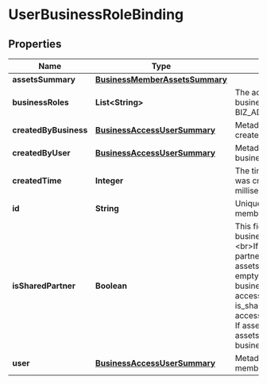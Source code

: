 

# UserBusinessRoleBinding

## Properties

Name | Type | Description | Notes
------------ | ------------- | ------------- | -------------
**assetsSummary** | [**BusinessMemberAssetsSummary**](BusinessMemberAssetsSummary.md) |  |  [optional]
**businessRoles** | **List&lt;String&gt;** | The access level a user has on the business. This can be EMPLOYEE, BIZ_ADMIN, or PARTNER. |  [optional]
**createdByBusiness** | [**BusinessAccessUserSummary**](BusinessAccessUserSummary.md) | Metadata for the business that created the business relationship. |  [optional]
**createdByUser** | [**BusinessAccessUserSummary**](BusinessAccessUserSummary.md) | Metadata for the user that created the business relationship. |  [optional]
**createdTime** | **Integer** | The time the business relationship was created. Returned in milliseconds. |  [optional]
**id** | **String** | Unique identifier of the business member/business partner/employer. |  [optional]
**isSharedPartner** | **Boolean** | This field is only relevant when business_role&#x3D;\&quot;PARTNER\&quot;. &lt;br&gt;If is_shared_partner&#x3D;FALSE, the partner can access your business assets. If assets_summary is not empty, the assets listed are your business assets the partner has access to. &lt;br&gt;If is_shared_partner&#x3D;TRUE, you can access the partner&#39;s business asset. If assets_summary is not empty, the assets listed are the partner&#39;s business assets you have access to. |  [optional]
**user** | [**BusinessAccessUserSummary**](BusinessAccessUserSummary.md) | Metadata for the business member/business partner/employer. |  [optional]




